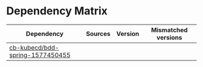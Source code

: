 # Dependency Matrix

Dependency | Sources | Version | Mismatched versions
---------- | ------- | ------- | -------------------
[cb-kubecd/bdd-spring-1577450455](https://github.com/cb-kubecd/bdd-spring-1577450455.git) |  | []() | 
